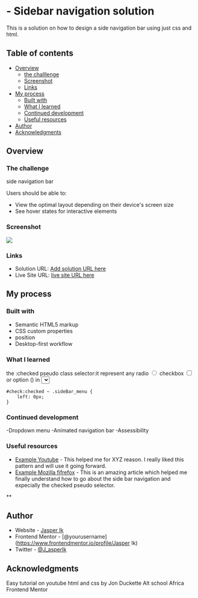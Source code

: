 #  - Sidebar navigation solution

This is a solution on how to design a side navigation bar using just css and html.

## Table of contents

- [Overview](#overview)
  - [the challlenge](#the-challenge)
  - [Screenshot](#screenshot)
  - [Links](#links)
- [My process](#my-process)
  - [Built with](#built-with)
  - [What I learned](#what-i-learned)
  - [Continued development](#continued-development)
  - [Useful resources](#useful-resources)
- [Author](#author)
- [Acknowledgments](#acknowledgments)


## Overview

### The challenge
side navigation bar

Users should be able to:

- View the optimal layout depending on their device's screen size
- See hover states for interactive elements

### Screenshot

![](./screenshot.jpg)



### Links

- Solution URL: [Add solution URL here](https://github.com/Jasper-Ik/Side-bar-navigation-)
- Live Site URL: [ live site URL here](https://jasper-ik.github.io/Side-bar-navigation-/sideBar.html)

## My process

### Built with

- Semantic HTML5 markup
- CSS custom properties
- position
- Desktop-first workflow


### What I learned

the :checked pseudo class selector:it represent any radio <input type="radio"> checkbox <input type="checkbox"> or option (<opyion>) in <select> e.g


```
#check:checked ~ .sideBar_menu {
    left: 0px;
}
```

### Continued development

-Dropdown menu
-Animated navigation bar 
-Assessibility

### Useful resources

- [Example Youtube](https://www.youtube.com) - This helped me for XYZ reason. I really liked this pattern and will use it going forward.
- [Example Mozilla fifrefox](https://developer.mozilla.org/en-US/docs/Web/CSS/:checked) - This is an amazing article which helped me finally understand how to go about the side bar navigation and expecially the checked pseudo selector.

**

## Author

- Website - [Jasper Ik](https://github.com/dashboard)
- Frontend Mentor - [@yourusername](https://www.frontendmentor.io/profile/Jasper Ik)
- Twitter - [@J_asperIk](https://www.twitter.com/J_asperIK)


## Acknowledgments

Easy tutorial on youtube 
html and css by Jon Duckette
Alt school Africa
Frontend Mentor
